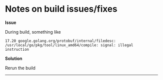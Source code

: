 # Notes on build issues/fixes
**Issue**

During build, something like
```aiignore
17.20 google.golang.org/protobuf/internal/filedesc: /usr/local/go/pkg/tool/linux_amd64/compile: signal: illegal instruction
```
**Solution**

Rerun the build

-----

